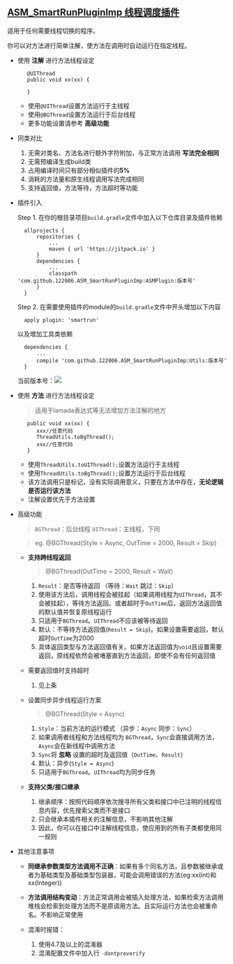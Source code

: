 ## [ASM_SmartRunPluginImp 线程调度插件](src/main/groovy/com/by122006/buildsrc/ASM_SmartRunPluginImp.groovy)

适用于任何需要线程切换的程序。

你可以对方法进行简单注解，使方法在调用时自动运行在指定线程。

* 使用 **注解** 进行方法线程设定

         @UIThread
         public void xx(xx) {

         }
   * 使用`@UIThread`设置方法运行于主线程
   * 使用`@BGThread`设置方法运行于后台线程
   * 更多功能设置请参考 **高级功能**

* 同类对比

    1. 无需对类名、方法名进行额外字符附加，与正常方法调用 **写法完全相同**
    2. 无需预编译生成build类
    3. 占用编译时间只有部分相似插件的**5%**
    4. 消耗的方法量和原生线程调用写法完成相同
    5. 支持返回值，方法等待，方法超时等功能

* 插件引入

    Step 1. 在你的根目录项目`build.gradle`文件中加入以下仓库目录及插件依赖

	    allprojects {
		    repositories {
		    	...
		    	maven { url 'https://jitpack.io' }
		    }
		    dependencies {
		        ...
                classpath 'com.github.122006.ASM_SmartRunPluginImp:ASMPlugin:版本号'
            }
	    }
    Step 2. 在需要使用插件的module的`build.gradle`文件中开头增加以下内容

	    apply plugin: 'smartrun'

    以及增加工具类依赖

	    dependencies {
	        ...
	        compile 'com.github.122006.ASM_SmartRunPluginImp:Utils:版本号'
	    }

    当前版本号：[![](https://jitpack.io/v/122006/ASM_SmartRunPluginImp.svg)](https://jitpack.io/#122006/ASM_SmartRunPluginImp)


* 使用 **方法** 进行方法线程设定

    > 适用于lamada表达式等无法增加方法注解的地方

         public void xx(xx) {
            xxx//任意代码
            ThreadUtils.toBgThread();
            xxx//任意代码
         }
   * 使用`ThreadUtils.toUIThread();`设置方法运行于主线程
   * 使用`ThreadUtils.toBgThread();`设置方法运行于后台线程
   * 该方法调用只是标记，没有实际调用意义，只要在方法中存在，**无论逻辑是否运行该方法**
   * 注解设置优先于方法设置

* 高级功能

    >`BGThread`：后台线程 `UIThread`：主线程，下同

    >eg. @BGThread(Style = Async, OutTime = 2000, Result = Skip)

    * **支持跨线程返回**

        >@BGThread(OutTime = 2000, Result = Wait)

        1. `Result`：是否等待返回 （等待：`Wait` 跳过：`Skip`）
        2. 使用该方法后，调用线程会被挂起（如果调用线程为`UIThread`，其不会被挂起），等待方法返回、或者超时于`OutTime`后，返回方法返回值的默认值并恢复原线程运行
        3. 只适用于`BGThread`。`UIThread`不应该被等待返回
        4. 默认：不等待方法返回值(`Result = Skip`)。如果设置需要返回，默认超时`OutTime`为2000
        5. 具体返回类型与方法返回值有关。如果方法返回值为`void`且设置需要返回，原线程依然会被堵塞直到方法返回，即使不会有任何返回值

    * 需要返回值时支持超时

        1. 见上条

    * 设置同步异步线程运行方案

        >@BGThread(Style = Async)

        1. `Style`：当前方法的运行模式 （异步：`Async` 同步：`Sync`）
        2. 如果调用者线程和方法线程均为 `BGThread`，`Sync`会直接调用方法，`Async`会在新线程中调用方法
        3. `Sync`将 **忽略** 设置的超时及返回值（`OutTime`、`Result`）
        4. 默认：异步(`Style = Async`)
        4. 只适用于`BGThread`。`UIThread`均为同步任务

    * **支持父类/接口继承**

        1. 继承顺序：按照代码顺序依次搜寻所有父类和接口中已注明的线程信息内容，优先搜索父类而不是接口
        2. 只会继承本插件相关的注解信息，不影响其他注解
        3. 因此，你可以在接口中注解线程信息，使应用到的所有子类都使用同一规则

* 其他注意事项

   * **同继承参数类型方法调用不正确**：如果有多个同名方法，且参数被继承或者为基础类型及基础类型包装器，可能会调用错误的方法(eg:xx(int)和xx(Integer))

   * **方法调用结构变动**：方法正常调用会被插入处理方法，如果检索方法调用堆栈会检索到处理方法而不是原调用方法。且实际运行方法也会被重命名。不影响正常使用

   * 混淆时报错：
        1. 使用4.7及以上的混淆器
        2. 混淆配置文件中加入行 `-dontpreverify`